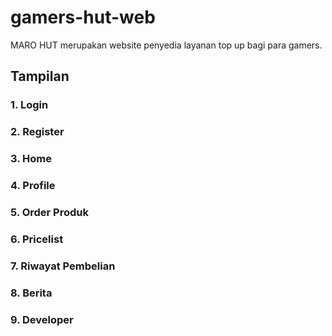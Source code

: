 # gamers-hut-web
MARO HUT merupakan website penyedia layanan top up bagi para gamers.

## Tampilan
### 1. Login
### 2. Register
### 3. Home
### 4. Profile
### 5. Order Produk
### 6. Pricelist
### 7. Riwayat Pembelian
### 8. Berita
### 9. Developer
